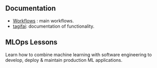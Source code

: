 ## Documentation

- [Workflows](tagifai/main.md) : main workflows.
- [tagifai](tagifai/data.md): documentation of functionality.

## MLOps Lessons

Learn how to combine machine learning with software engineering to develop, deploy & maintain production ML applications.
